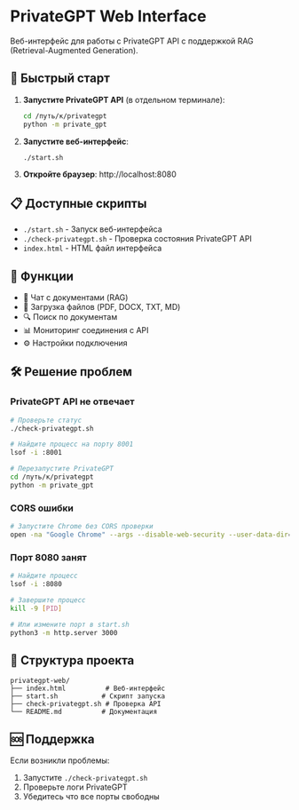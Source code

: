 # PrivateGPT Web Interface

Веб-интерфейс для работы с PrivateGPT API с поддержкой RAG (Retrieval-Augmented Generation).

## 🚀 Быстрый старт

1. **Запустите PrivateGPT API** (в отдельном терминале):
   ```bash
   cd /путь/к/privategpt
   python -m private_gpt
   ```

2. **Запустите веб-интерфейс**:
   ```bash
   ./start.sh
   ```

3. **Откройте браузер**: http://localhost:8080

## 📋 Доступные скрипты

- `./start.sh` - Запуск веб-интерфейса
- `./check-privategpt.sh` - Проверка состояния PrivateGPT API
- `index.html` - HTML файл интерфейса

## 🔧 Функции

- 💬 Чат с документами (RAG)
- 📁 Загрузка файлов (PDF, DOCX, TXT, MD)
- 🔍 Поиск по документам
- 📊 Мониторинг соединения с API
- ⚙️ Настройки подключения

## 🛠️ Решение проблем

### PrivateGPT API не отвечает
```bash
# Проверьте статус
./check-privategpt.sh

# Найдите процесс на порту 8001
lsof -i :8001

# Перезапустите PrivateGPT
cd /путь/к/privategpt
python -m private_gpt
```

### CORS ошибки
```bash
# Запустите Chrome без CORS проверки
open -na "Google Chrome" --args --disable-web-security --user-data-dir=/tmp/chrome_dev_test
```

### Порт 8080 занят
```bash
# Найдите процесс
lsof -i :8080

# Завершите процесс
kill -9 [PID]

# Или измените порт в start.sh
python3 -m http.server 3000
```

## 📁 Структура проекта

```
privategpt-web/
├── index.html          # Веб-интерфейс
├── start.sh           # Скрипт запуска
├── check-privategpt.sh # Проверка API
└── README.md          # Документация
```

## 🆘 Поддержка

Если возникли проблемы:
1. Запустите `./check-privategpt.sh`
2. Проверьте логи PrivateGPT
3. Убедитесь что все порты свободны
